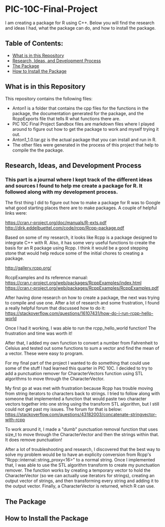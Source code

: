 # PIC-10C-Final-Project
I am creating a package for R using C++. Below you will find the research and ideas I had, what the package can do, and how to install the package.

## Table of Contents:
* [What is in this Repository](#chapter-0)
* [Research, Ideas, and Development Process](#chapter-1)
* [The Package](#chapter-2)
* [How to Install the Package](#chapter-3)

## What is in this Repository <a id="chapter-0"></a>
This repository contains the following files:
* Anton1 is a folder that contains the cpp files for the functions in the package, the documentation generated for the package, and the RcppExports file that tells R what functions there are.
* PIC 10C Final Project Sandbox files are markdown files where I played around to figure out how to get the package to work and myself trying it out.
* Anton1_1.0.tar.gz is the actual package that you can install and run in R.
* The other files were generated in the process of this project that help to compile the the package.

## Research, Ideas, and Development Process <a id="chapter-1"></a>
### This part is a journal where I kept track of the different ideas and sources I found to help me create a package for R. It followed along with my development process.

The first thing I did to figure out how to make a package for R was to Google what good starting places there are to make packages. A couple of helpful links were:  

https://cran.r-project.org/doc/manuals/R-exts.pdf  
http://dirk.eddelbuettel.com/code/rcpp/Rcpp-package.pdf

Based on some of my research, it looks like Rcpp is a package designed to integrate C++ with R. Also, it has some very useful functions to create the basis for an R package using Rcpp. I think it would be a good stepping stone that would help reduce some of the initial chores to creating a package.

http://gallery.rcpp.org/

RccpExamples and its reference manual:  
https://cran.r-project.org/web/packages/RcppExamples/index.html
https://cran.r-project.org/web/packages/RcppExamples/RcppExamples.pdf

After having done research on how to create a package, the next was trying to compile and use one. After a lot of research and some frustration, I found a really helpful forum that discussed how to do it:  
https://stackoverflow.com/questions/16107431/how-do-i-run-rcpp-hello-world

Once I had it working, I was able to run the rcpp_hello_world function! The frustration and time was worth it!

After that, I added my own function to convert a number from Fahrenheit to Celsius and tested out some functions to sum a vector and find the mean of a vector. These were easy to program.

For my final part of the project I wanted to do something that could use some of the stuff I had learned this quarter in PIC 10C. I decided to try to add a punctuation remover for CharacterVectors function using STL algorithms to move through the CharacterVector. 

My first go at was met with frustration because Rcpp has trouble moving from string iterators to characters back to strings. I tried to follow along with someone that implemented a function that would paste two character vectors together into one string using the transform STL algorithm, but I still could not get past my issues. The forum for that is below:  
https://stackoverflow.com/questions/43182003/concatenate-stringvector-with-rcpp

To work around it, I made a "dumb" punctuation removal function that uses size_t to move through the CharacterVector and then the strings within that. It does remove punctuation!

After a lot of troubleshooting and research, I discovered that the best way to solve my problem would be to have an explicity conversion from Rcpp's "Rcpp::internal::string_proxy<16>" to a normal string. Once I implemented that, I was able to use the STL algorithm transform to create  my punctuation remover. The function works by creating a temporary vector to hold the CharacterVector (so we can actually use iterators for strings), creating an output vector of strings, and then transforming every string and adding it to the output vector. Finally, a CharacterVector is returned, which R can use.

## The Package <a id="chapter-2"></a>

## How to Install the Package <a id="chapter-3"></a>

